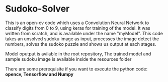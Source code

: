 # Sudoko-Solver
This is an open-cv code which uses a Convolution Neural Network to classify digits from 0 to 9, using keras for training of the model. It was written from scratch, and is available under the name "myModel". This code takes an unsolved sudoku image as input, processes the image detect the numbers, solves the sudoko puzzle and shows us output at each stages.

Model oputput is avilable in the root repository,
The trained model and sample sudoku image is available inside the resources folder

There are some prerequisite if you want to execute the python code:
**opencv,
Tensorflow and
Numpy**



